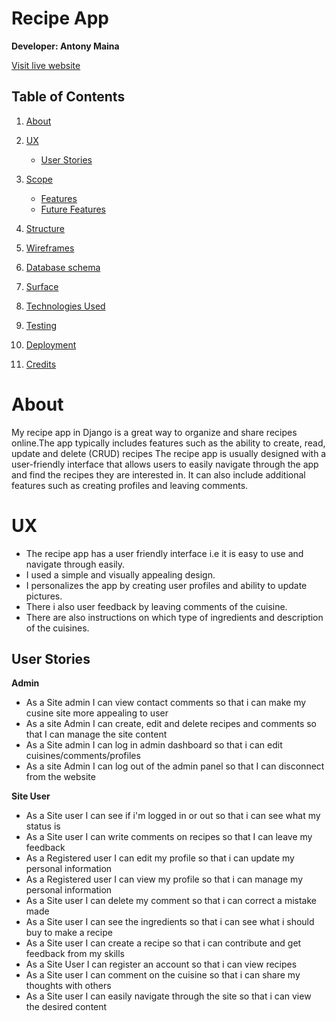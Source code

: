 #  Recipe App

**Developer: Antony Maina**

[Visit live website](https://recipe2023.herokuapp.com/)

## Table of Contents
1. [About](#about)
  
2. [UX](#ux)
    - [User Stories](#user-stories)

3. [Scope](#scope)
    - [Features](#features)
    - [Future Features](#future-features)

4. [Structure](#structure)

5. [Wireframes](#wireframes)

6. [Database schema](#database-schema)

7. [Surface](#surface)

8. [Technologies Used](#technologies-used)

9. [Testing](#testing)

10. [Deployment](#deployment)

11. [Credits](#credits)

# About
My recipe app in Django is a great way to organize and share recipes online.The app typically includes features such as the ability to create, read, update and delete (CRUD) recipes
The recipe app is usually designed with a user-friendly interface that allows users to easily navigate through the app and find the recipes they are interested in. It can also include additional features such as creating profiles and leaving comments.

# UX
* The recipe app has a user friendly interface i.e it is easy to use and navigate through easily.
* I used a simple and visually appealing design.
* I personalizes the app by creating user profiles and ability to update pictures.
* There i also user feedback by leaving comments of the cuisine.
* There are also instructions on which type of ingredients and description of the cuisines.

## User Stories 

**Admin**
- As a Site admin I can view contact comments so that i can make my cusine site more appealing to user
- As a site Admin I can create, edit and delete recipes and comments so that I can manage the site content
- As a Site admin I can log in admin dashboard so that i can edit cuisines/comments/profiles
- As a site Admin I can log out of the admin panel so that I can disconnect from the website

**Site User**
- As a Site user  I can see if i'm logged in or out  so that i can see what my status is
- As a Site user I can write comments on recipes so that I can leave my feedback
- As a Registered user I can edit my profile so that i can update my personal information
- As a Registered user I can view my profile so that i can manage my personal information
- As a Site user I can delete my comment so that i can correct a mistake made
- As a Site user I can see the ingredients so that i can see what i should buy to make a recipe
- As a Site user I can create a recipe so that i can contribute and get feedback from my skills
- As a Site User I can register an account so that i can view recipes
- As a Site user I can comment on the cuisine so that i can share my thoughts with others
- As a Site user I can easily navigate through the site so that i can view the desired content